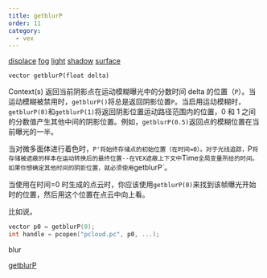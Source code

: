 ```yaml
---
title: getblurP
order: 11
category:
  - vex
---
```


[displace](../contexts/displace.html)
[fog](../contexts/fog.html)
[light](../contexts/light.html)
[shadow](../contexts/shadow.html)
[surface](../contexts/surface.html)

`vector getblurP(float delta)`

Context(s) 返回当前阴影点在运动模糊曝光中的分数时间 delta 的位置（`P`）。当运动模糊被禁用时，`getblurP()`将总是返回阴影位置`P`。当启用运动模糊时，`getblurP(0)`和`getblurP(1)`将返回阴影位置运动路径范围内的位置，0 和 1 之间的分数值产生其他中间的阴影位置。例如，`getblurP(0.5)`返回点的模糊位置在当前曝光的一半。

当对微多面体进行着色时，`P'将始终存储点的初始位置（在时间=0）。对于光线追踪，`P`将存储被遮蔽的样本在运动转换后的最终位置--在VEX遮蔽上下文中`Time`全局变量所给的时间。如果你想确定其他时间的阴影位置，就必须使用`getblurP`。

当使用在时间=0 时生成的点云时，你应该使用`getblurP(0)`来找到该帧曝光开始时的位置，然后用这个位置在点云中向上看。

比如说。

```c
vector p0 = getblurP(0);
int handle = pcopen("pcloud.pc", p0, ...);
```

blur

[getblurP](getblurP.html)
